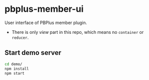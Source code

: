 # pbplus-member-ui
User interface of PBPlus member plugin.

* There is only *view* part in this repo, which means no `container` or `reducer`.

## Start demo server ##
```sh
cd demo/
npm install
npm start
```
